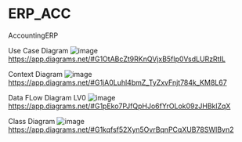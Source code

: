 # ERP_ACC
AccountingERP

Use Case Diagram
![image](https://user-images.githubusercontent.com/77183620/182739093-0dd826f9-1a45-4cc0-92a1-cf20b6d0d76c.png)
https://app.diagrams.net/#G1OtABcZt9RKnQVjxB5fIp0VsdLURzRtIL

Context Diagram
![image](https://user-images.githubusercontent.com/77183620/182739239-d653e280-d720-43e4-998a-12b87e24552e.png)
https://app.diagrams.net/#G1jA0Luhl4bmZ_TyZxvFnjt784k_KM8L67

Data FLow Diagram LV0
![image](https://user-images.githubusercontent.com/77183620/182738286-cd5e36de-d29e-4f3f-b3a5-b0cb3198eee5.png)
https://app.diagrams.net/#G1pEko7PJfQpHJo6fYrOLok09zJHBklZqX

Class Diagram
![image](https://user-images.githubusercontent.com/77183620/182739767-22636138-acf8-4374-888f-6c0e6a7e8a23.png)
https://app.diagrams.net/#G1kqfsf52Xyn5OvrBqnPCqXUB78SWIBvn2
